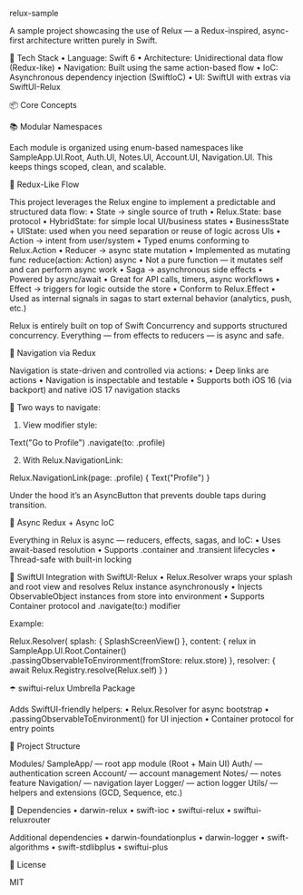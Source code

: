 relux-sample

A sample project showcasing the use of Relux — a Redux-inspired, async-first architecture written purely in Swift.

🔧 Tech Stack
	•	Language: Swift 6
	•	Architecture: Unidirectional data flow (Redux-like)
	•	Navigation: Built using the same action-based flow
	•	IoC: Asynchronous dependency injection (SwiftIoC)
	•	UI: SwiftUI with extras via SwiftUI-Relux

📦 Core Concepts

📚 Modular Namespaces

Each module is organized using enum-based namespaces like SampleApp.UI.Root, Auth.UI, Notes.UI, Account.UI, Navigation.UI. This keeps things scoped, clean, and scalable.

🔁 Redux-Like Flow

This project leverages the Relux engine to implement a predictable and structured data flow:
	•	State → single source of truth
	•	Relux.State: base protocol
	•	HybridState: for simple local UI/business states
	•	BusinessState + UIState: used when you need separation or reuse of logic across UIs
	•	Action → intent from user/system
	•	Typed enums conforming to Relux.Action
	•	Reducer → async state mutation
	•	Implemented as mutating func reduce(action: Action) async
	•	Not a pure function — it mutates self and can perform async work
	•	Saga → asynchronous side effects
	•	Powered by async/await
	•	Great for API calls, timers, async workflows
	•	Effect → triggers for logic outside the store
	•	Conform to Relux.Effect
	•	Used as internal signals in sagas to start external behavior (analytics, push, etc.)

Relux is entirely built on top of Swift Concurrency and supports structured concurrency. Everything — from effects to reducers — is async and safe.

🧭 Navigation via Redux

Navigation is state-driven and controlled via actions:
	•	Deep links are actions
	•	Navigation is inspectable and testable
	•	Supports both iOS 16 (via backport) and native iOS 17 navigation stacks

📌 Two ways to navigate:

1. View modifier style:

Text("Go to Profile")
    .navigate(to: .profile)

2. With Relux.NavigationLink:

Relux.NavigationLink(page: .profile) {
    Text("Profile")
}

Under the hood it’s an AsyncButton that prevents double taps during transition.

🧵 Async Redux + Async IoC

Everything in Relux is async — reducers, effects, sagas, and IoC:
	•	Uses await-based resolution
	•	Supports .container and .transient lifecycles
	•	Thread-safe with built-in locking

🧼 SwiftUI Integration with SwiftUI-Relux
	•	Relux.Resolver wraps your splash and root view and resolves Relux instance asynchronously
	•	Injects ObservableObject instances from store into environment
	•	Supports Container protocol and .navigate(to:) modifier

Example:

Relux.Resolver(
    splash: {
        SplashScreenView()
    },
    content: { relux in
        SampleApp.UI.Root.Container()
            .passingObservableToEnvironment(fromStore: relux.store)
    },
    resolver: {
        await Relux.Registry.resolve(Relux.self)
    }
)

☂️ swiftui-relux Umbrella Package

Adds SwiftUI-friendly helpers:
	•	Relux.Resolver for async bootstrap
	•	.passingObservableToEnvironment() for UI injection
	•	Container protocol for entry points

📁 Project Structure

Modules/
  SampleApp/           — root app module (Root + Main UI)
  Auth/                — authentication screen
  Account/             — account management
  Notes/               — notes feature
  Navigation/          — navigation layer
  Logger/              — action logger
Utils/                 — helpers and extensions (GCD, Sequence, etc.)

🧩 Dependencies
	•	darwin-relux
	•	swift-ioc
	•	swiftui-relux
	•	swiftui-reluxrouter

Additional dependencies
	•	darwin-foundationplus
	•	darwin-logger
	•	swift-algorithms
	•	swift-stdlibplus
	•	swiftui-plus

🪪 License

MIT